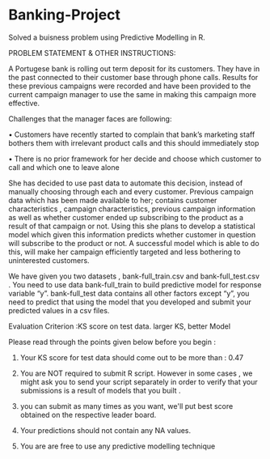 # Banking-Project
Solved a buisness problem using Predictive Modelling in R.

PROBLEM STATEMENT & OTHER INSTRUCTIONS:

A Portugese bank is rolling out term deposit for its customers. They have in the past connected to their customer base through phone calls. Results for these previous campaigns were recorded and have been provided to the current campaign manager to use the same in making this campaign more effective.

Challenges that the manager faces are following:

•  Customers have recently started to complain that bank’s marketing staff bothers them with irrelevant product calls and this should        immediately stop

•  There is no prior framework for her decide and choose which customer to call and which one to leave alone

She has decided to use past data to automate this decision, instead of manually choosing through each and every customer. Previous campaign data which has been made available to her; contains customer characteristics , campaign characteristics, previous campaign information as well as whether customer ended up subscribing to the product as a result of that campaign or not. Using this she plans to develop a statistical model which given this information predicts whether customer in question will subscribe to the product or not. A successful model which is able to do this, will make her campaign efficiently targeted and less bothering to uninterested customers.

We have given you two datasets , bank-full_train.csv and bank-full_test.csv . You need to use data bank-full_train to build predictive model for response variable “y”. bank-full_test data contains all other factors except “y”, you need to predict that using the model that you developed and submit your predicted values in a csv files.

Evaluation Criterion :KS score on test data. larger KS, better Model

Please read through the points given below before you begin : 

1. Your KS score for test data should come out to be more than : 0.47

2. You are NOT required to submit R script. However in some cases , we might ask you to send your script separately in order to verify that your submissions is a result of models that you built .

3. you can submit as many times as you want, we'll put best score obtained on the respective leader board. 

4. Your predictions should not contain any NA values.

5. You are are free to use any predictive modelling technique
